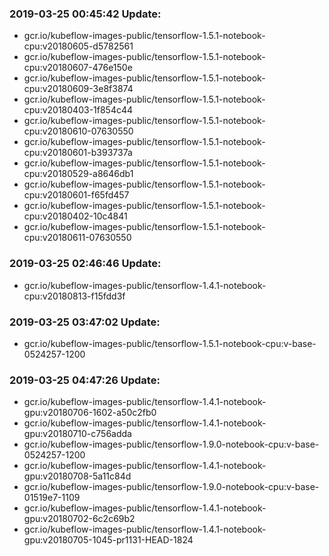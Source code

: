 ### 2019-03-25 00:45:42 Update:

- gcr.io/kubeflow-images-public/tensorflow-1.5.1-notebook-cpu:v20180605-d5782561
- gcr.io/kubeflow-images-public/tensorflow-1.5.1-notebook-cpu:v20180607-476e150e
- gcr.io/kubeflow-images-public/tensorflow-1.5.1-notebook-cpu:v20180609-3e8f3874
- gcr.io/kubeflow-images-public/tensorflow-1.5.1-notebook-cpu:v20180403-1f854c44
- gcr.io/kubeflow-images-public/tensorflow-1.5.1-notebook-cpu:v20180610-07630550
- gcr.io/kubeflow-images-public/tensorflow-1.5.1-notebook-cpu:v20180601-b393737a
- gcr.io/kubeflow-images-public/tensorflow-1.5.1-notebook-cpu:v20180529-a8646db1
- gcr.io/kubeflow-images-public/tensorflow-1.5.1-notebook-cpu:v20180601-f65fd457
- gcr.io/kubeflow-images-public/tensorflow-1.5.1-notebook-cpu:v20180402-10c4841
- gcr.io/kubeflow-images-public/tensorflow-1.5.1-notebook-cpu:v20180611-07630550
### 2019-03-25 02:46:46 Update:

- gcr.io/kubeflow-images-public/tensorflow-1.4.1-notebook-cpu:v20180813-f15fdd3f
### 2019-03-25 03:47:02 Update:

- gcr.io/kubeflow-images-public/tensorflow-1.5.1-notebook-cpu:v-base-0524257-1200
### 2019-03-25 04:47:26 Update:

- gcr.io/kubeflow-images-public/tensorflow-1.4.1-notebook-gpu:v20180706-1602-a50c2fb0
- gcr.io/kubeflow-images-public/tensorflow-1.4.1-notebook-gpu:v20180710-c756adda
- gcr.io/kubeflow-images-public/tensorflow-1.9.0-notebook-cpu:v-base-0524257-1200
- gcr.io/kubeflow-images-public/tensorflow-1.4.1-notebook-gpu:v20180708-5a11c84d
- gcr.io/kubeflow-images-public/tensorflow-1.9.0-notebook-cpu:v-base-01519e7-1109
- gcr.io/kubeflow-images-public/tensorflow-1.4.1-notebook-gpu:v20180702-6c2c69b2
- gcr.io/kubeflow-images-public/tensorflow-1.4.1-notebook-gpu:v20180705-1045-pr1131-HEAD-1824
